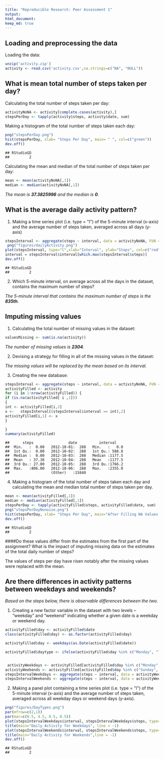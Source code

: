 ```yaml
---
title: "Reproducible Research: Peer Assessment 1"
output: 
html_document:
keep_md: true
---
```



## Loading and preprocessing the data

Loading the data:


```r
unzip('activity.zip')
activity <- read.csv('activity.csv',na.strings=c("NA", "NULL"))
```






## What is mean total number of steps taken per day?

Calculating the total number of steps taken per day:

```r
activityNoNA <- activity[complete.cases(activity),]
stepsPerDay <- tapply(activity$steps, activity$date, sum)
```

Making a histogram of the total number of steps taken each day:

```r
png("stepsPerDay.png")
hist(stepsPerDay, xlab= "Steps Per Day", main= " ", col=c("green"))
dev.off()
```

```
## RStudioGD 
##         2
```

Calculating the mean and median of the total number of steps taken per day:

```r
mean <- mean(activityNoNA[,1])
median <- median(activityNoNA[,1])
```
_The mean is __37.3825996__ and the median is __0__._



## What is the average daily activity pattern?

1. Making a time series plot (i.e. type = "l") of the 5-minute interval (x-axis) and the average number of steps taken, averaged across all days (y-axis)

```r
stepsInterval <- aggregate(steps ~ interval, data = activityNoNA, FUN = "mean")
 png("figures/dailyActivity.png")
plot(stepsInterval, type="l",xlab="Interval", ylab="Steps", col=c("red"), main = "Daily Activity Pattern")
interval = stepsInterval$interval[which.max(stepsInterval$steps)]
dev.off()
```

```
## RStudioGD 
##         2
```



2. Which 5-minute interval, on average across all the days in the dataset, contains the maximum number of steps?

_The 5-minute interval that contains the maximum number of steps is the __835th__._








## Imputing missing values
1. Calculating the total number of missing values in the dataset:

```r
valuesMissing <- sum(is.na(activity))
```

_The number of missing values is __2304__._


2. Devising a strategy for filling in all of the missing values in the dataset:

_The missing values will be replaced by the mean based on its interval._

3. Creating the new database:

```r
stepsInterval <- aggregate(steps ~ interval, data = activityNoNA, FUN = "mean")
activityFilled <- activity 
for (i in 1:nrow(activityFilled)) {
if (is.na(activityFilled[ i ,1]))
{
int <- activityFilled[i,3]
x <-   stepsInterval[(stepsInterval$interval == int),2]
activityFilled[i,1] <- x
}

}
summary(activityFilled)
```

```
##      steps                date          interval     
##  Min.   :  0.00   2012-10-01:  288   Min.   :   0.0  
##  1st Qu.:  0.00   2012-10-02:  288   1st Qu.: 588.8  
##  Median :  0.00   2012-10-03:  288   Median :1177.5  
##  Mean   : 37.38   2012-10-04:  288   Mean   :1177.5  
##  3rd Qu.: 27.00   2012-10-05:  288   3rd Qu.:1766.2  
##  Max.   :806.00   2012-10-06:  288   Max.   :2355.0  
##                   (Other)   :15840
```
 
4. Making a histogram of the total number of steps taken each day and calculating the mean and median total number of steps taken per day. 



```r
mean <- mean(activityFilled[,1])
median <- median(activityFilled[,1])
stepsPerDay <- tapply(activityFilled$steps, activityFilled$date, sum)
png("stepsPerDayNonoise.png")
hist(stepsPerDay, xlab= "Steps Per Day", main="After Filling NA Values with Means",col=c("yellow"))
dev.off()
```

```
## RStudioGD 
##         2
```

####Do these values differ from the estimates from the first part of the assignment? What is the impact of imputing missing data on the estimates of the total daily number of steps?

The values of steps per day have risen notably after the missing values were replaced with the mean.











## Are there differences in activity patterns between weekdays and weekends?
_Based on the steps below, there is observable differences between the two._

 1. Creating a new factor variable in the dataset with two levels – “weekday” and “weekend” indicating whether a given date is a weekday or weekend day.
 

```r
activityFilled$day <- activityFilled$date
class(activityFilled$day) <- as.factor(activityFilled$day)

activityFilled$day <- weekdays(as.Date(activityFilled$date))

activityFilled$daytype <- ifelse(activityFilled$day %in% c("Monday", "Tuesday", "Wednesday","Thursday", "Friday"), "weekday", "weekend")


 activityWeekdays <- activityFilled[activityFilled$day %in% c("Monday", "Tuesday", "Wednesday","Thursday", "Friday"),]
activityWeekends <- activityFilled[activityFilled$day %in% c("Sunday",  "Saturday"), ]
stepsIntervalWeekdays <- aggregate(steps ~ interval, data = activityWeekdays, FUN = "mean")
stepsIntervalWeekends <- aggregate(steps ~ interval, data = activityWeekends, FUN = "mean")
```


2. Making a panel plot containing a time series plot (i.e. type = "l") of the 5-minute interval (x-axis) and the average number of steps taken, averaged across all weekday days or weekend days (y-axis).


 
 ```r
 png("figures/DayTypes.png")
 par(mfrow=c(2,1))
 par(mar=c(0.5, 4.5, 0.5, 0.5))
 plot(stepsIntervalWeekdays$interval, stepsIntervalWeekdays$steps, type="l",ylab="", xaxt='n', ann=TRUE , col=c("blue"))
 title(main="Daily Activity for Weekdays", line = -1)
 plot(stepsIntervalWeekends$interval, stepsIntervalWeekends$steps, type="l",ylab="",  xaxt='n',ann=TRUE,col=c("blue") )
 title(main="Daily Activity for Weekends",line = -1)
 dev.off()
 ```
 
 ```
 ## RStudioGD 
 ##         2
 ```
 
 


